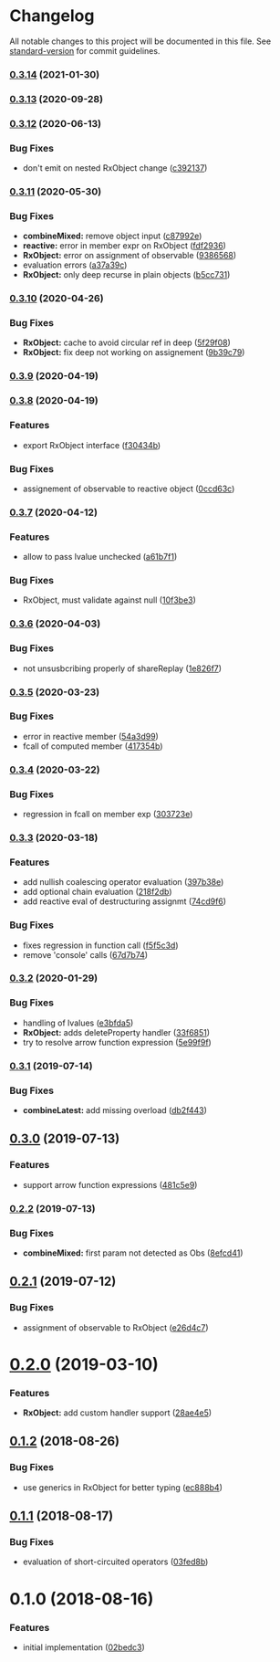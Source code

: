# Changelog

All notable changes to this project will be documented in this file. See [standard-version](https://github.com/conventional-changelog/standard-version) for commit guidelines.

### [0.3.14](https://github.com/ianchi/ESpression-rx/compare/v0.3.13...v0.3.14) (2021-01-30)

### [0.3.13](https://github.com/ianchi/ESpression-rx/compare/v0.3.12...v0.3.13) (2020-09-28)

### [0.3.12](https://github.com/ianchi/ESpression-rx/compare/v0.3.11...v0.3.12) (2020-06-13)


### Bug Fixes

* don't emit on nested RxObject change ([c392137](https://github.com/ianchi/ESpression-rx/commit/c392137997b74bf1f0d44e236eed74403ca66248))

### [0.3.11](https://github.com/ianchi/ESpression-rx/compare/v0.3.10...v0.3.11) (2020-05-30)


### Bug Fixes

* **combineMixed:** remove object input ([c87992e](https://github.com/ianchi/ESpression-rx/commit/c87992ee98de2a12d9a71536bbc68b85465e2ad5))
* **reactive:** error in member expr on RxObject ([fdf2936](https://github.com/ianchi/ESpression-rx/commit/fdf2936a4ce9087eb22cd7d3c2e3cdc2e3985fd9))
* **RxObject:** error on assignment of observable ([9386568](https://github.com/ianchi/ESpression-rx/commit/93865688dfa6ae44a01c71dae714b80b22d0ac08))
* evaluation errors ([a37a39c](https://github.com/ianchi/ESpression-rx/commit/a37a39cc38ee4c2ab655aabf79294851ac2ba96c))
* **RxObject:** only deep recurse in plain objects ([b5cc731](https://github.com/ianchi/ESpression-rx/commit/b5cc73136b486483486474e6ee1ea2d8a3bc671b))

### [0.3.10](https://github.com/ianchi/ESpression-rx/compare/v0.3.9...v0.3.10) (2020-04-26)


### Bug Fixes

* **RxObject:** cache to avoid circular ref in deep ([5f29f08](https://github.com/ianchi/ESpression-rx/commit/5f29f08599ceee360a3a8959922ae1e5bfbb4306))
* **RxObject:** fix deep not working on assignement ([9b39c79](https://github.com/ianchi/ESpression-rx/commit/9b39c79c516f832b2a5da972684d73b2b1c9f26c))

### [0.3.9](https://github.com/ianchi/ESpression-rx/compare/v0.3.8...v0.3.9) (2020-04-19)

### [0.3.8](https://github.com/ianchi/ESpression-rx/compare/v0.3.7...v0.3.8) (2020-04-19)


### Features

* export RxObject interface ([f30434b](https://github.com/ianchi/ESpression-rx/commit/f30434bb7193e7d84e45e8a529e045fe363541f6))


### Bug Fixes

* assignement of observable to reactive object ([0ccd63c](https://github.com/ianchi/ESpression-rx/commit/0ccd63c955ddd884edbba5f4625b619beca2fc9c))

### [0.3.7](https://github.com/ianchi/ESpression-rx/compare/v0.3.6...v0.3.7) (2020-04-12)


### Features

* allow to pass lvalue unchecked ([a61b7f1](https://github.com/ianchi/ESpression-rx/commit/a61b7f1cbe7d68c9d6afb6bfdb4bb3c8a2a78152))


### Bug Fixes

* RxObject, must validate against null ([10f3be3](https://github.com/ianchi/ESpression-rx/commit/10f3be32148a1e704863cb159c181f4b472d5a7b))

### [0.3.6](https://github.com/ianchi/ESpression-rx/compare/v0.3.5...v0.3.6) (2020-04-03)


### Bug Fixes

* not unsusbcribing properly of shareReplay ([1e826f7](https://github.com/ianchi/ESpression-rx/commit/1e826f7883f44402f91e01d9a0127444f2789579))

### [0.3.5](https://github.com/ianchi/ESpression-rx/compare/v0.3.4...v0.3.5) (2020-03-23)


### Bug Fixes

* error in reactive member ([54a3d99](https://github.com/ianchi/ESpression-rx/commit/54a3d990f1167706ac838d0b1e24b2f54a9a3e0e))
* fcall of computed member ([417354b](https://github.com/ianchi/ESpression-rx/commit/417354bfbb779f6e8228252fb1d4db9dcecdba4f))

### [0.3.4](https://github.com/ianchi/ESpression-rx/compare/v0.3.3...v0.3.4) (2020-03-22)


### Bug Fixes

* regression in fcall on member exp ([303723e](https://github.com/ianchi/ESpression-rx/commit/303723ed7c6210229e7c09df6216019c56b18be5))

### [0.3.3](https://github.com/ianchi/ESpression-rx/compare/v0.3.2...v0.3.3) (2020-03-18)


### Features

* add nullish coalescing operator evaluation ([397b38e](https://github.com/ianchi/ESpression-rx/commit/397b38ea7da1104b597128ea2b3b527fb2f88d08))
* add optional chain evaluation ([218f2db](https://github.com/ianchi/ESpression-rx/commit/218f2dbc36fef74989dc9912c9a79c8c4f057546))
* add reactive eval of destructuring assignmt ([74cd9f6](https://github.com/ianchi/ESpression-rx/commit/74cd9f6d8bd58f276ea9709cebb90ed2cacf63d2))


### Bug Fixes

* fixes regression in function call ([f5f5c3d](https://github.com/ianchi/ESpression-rx/commit/f5f5c3d3770cbd83e1a0edf71f2c1707256e0a98))
* remove 'console' calls ([67d7b74](https://github.com/ianchi/ESpression-rx/commit/67d7b74df8c44ab3ff9b931204000dc919b71f3e))

### [0.3.2](https://github.com/ianchi/ESpression-rx/compare/v0.3.1...v0.3.2) (2020-01-29)


### Bug Fixes

* handling of lvalues ([e3bfda5](https://github.com/ianchi/ESpression-rx/commit/e3bfda5980e88c4f7d8a170049e44a8918934d3b))
* **RxObject:** adds deleteProperty handler ([33f6851](https://github.com/ianchi/ESpression-rx/commit/33f68513d7aa804fdcd9c4d86be9c7af8286baae))
* try to resolve arrow function expression ([5e99f9f](https://github.com/ianchi/ESpression-rx/commit/5e99f9f02359427e3fb766cf3e961d5fb403ecf7))

### [0.3.1](https://github.com/ianchi/ESpression-rx/compare/v0.3.0...v0.3.1) (2019-07-14)


### Bug Fixes

* **combineLatest:** add missing overload ([db2f443](https://github.com/ianchi/ESpression-rx/commit/db2f443))



## [0.3.0](https://github.com/ianchi/ESpression-rx/compare/v0.2.2...v0.3.0) (2019-07-13)


### Features

* support arrow function expressions ([481c5e9](https://github.com/ianchi/ESpression-rx/commit/481c5e9))



### [0.2.2](https://github.com/ianchi/ESpression-rx/compare/v0.2.1...v0.2.2) (2019-07-13)


### Bug Fixes

* **combineMixed:** first param not detected as Obs ([8efcd41](https://github.com/ianchi/ESpression-rx/commit/8efcd41))



<a name="0.2.1"></a>
## [0.2.1](https://github.com/ianchi/ESpression-rx/compare/v0.2.0...v0.2.1) (2019-07-12)


### Bug Fixes

* assignment of observable to RxObject ([e26d4c7](https://github.com/ianchi/ESpression-rx/commit/e26d4c7))



<a name="0.2.0"></a>
# [0.2.0](https://github.com/ianchi/ESpression-rx/compare/v0.1.2...v0.2.0) (2019-03-10)


### Features

* **RxObject:** add custom handler support ([28ae4e5](https://github.com/ianchi/ESpression-rx/commit/28ae4e5))



<a name="0.1.2"></a>
## [0.1.2](https://github.com/ianchi/ESpression-rx/compare/v0.1.1...v0.1.2) (2018-08-26)


### Bug Fixes

* use generics in RxObject for better typing ([ec888b4](https://github.com/ianchi/ESpression-rx/commit/ec888b4))



<a name="0.1.1"></a>
## [0.1.1](https://github.com/ianchi/ESpression-rx/compare/v0.1.0...v0.1.1) (2018-08-17)


### Bug Fixes

* evaluation of short-circuited operators ([03fed8b](https://github.com/ianchi/ESpression-rx/commit/03fed8b))



<a name="0.1.0"></a>
# 0.1.0 (2018-08-16)


### Features

* initial implementation ([02bedc3](https://github.com/ianchi/ESpression-rx/commit/02bedc3))
